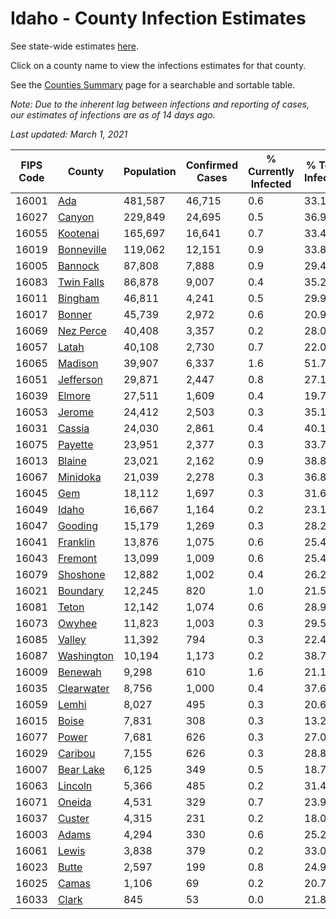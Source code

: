 # Idaho - County Infection Estimates

See state-wide estimates [here](/infections/us-id).

Click on a county name to view the infections estimates for that county.

See the [Counties Summary](/infections/summary-counties) page for a searchable and sortable table.

*Note: Due to the inherent lag between infections and reporting of cases, our estimates of infections are as of 14 days ago.*

*Last updated: March 1, 2021*

|   FIPS Code |                   County |   Population |   Confirmed Cases |   % Currently Infected |   % Total Infected |
|-------------|--------------------------|--------------|-------------------|------------------------|--------------------|
|       16001 |               [Ada](ada) |      481,587 |            46,715 |                    0.6 |               33.1 |
|       16027 |         [Canyon](canyon) |      229,849 |            24,695 |                    0.5 |               36.9 |
|       16055 |     [Kootenai](kootenai) |      165,697 |            16,641 |                    0.7 |               33.4 |
|       16019 | [Bonneville](bonneville) |      119,062 |            12,151 |                    0.9 |               33.8 |
|       16005 |       [Bannock](bannock) |       87,808 |             7,888 |                    0.9 |               29.4 |
|       16083 | [Twin Falls](twin-falls) |       86,878 |             9,007 |                    0.4 |               35.2 |
|       16011 |       [Bingham](bingham) |       46,811 |             4,241 |                    0.5 |               29.9 |
|       16017 |         [Bonner](bonner) |       45,739 |             2,972 |                    0.6 |               20.9 |
|       16069 |   [Nez Perce](nez-perce) |       40,408 |             3,357 |                    0.2 |               28.0 |
|       16057 |           [Latah](latah) |       40,108 |             2,730 |                    0.7 |               22.0 |
|       16065 |       [Madison](madison) |       39,907 |             6,337 |                    1.6 |               51.7 |
|       16051 |   [Jefferson](jefferson) |       29,871 |             2,447 |                    0.8 |               27.1 |
|       16039 |         [Elmore](elmore) |       27,511 |             1,609 |                    0.4 |               19.7 |
|       16053 |         [Jerome](jerome) |       24,412 |             2,503 |                    0.3 |               35.1 |
|       16031 |         [Cassia](cassia) |       24,030 |             2,861 |                    0.4 |               40.1 |
|       16075 |       [Payette](payette) |       23,951 |             2,377 |                    0.3 |               33.7 |
|       16013 |         [Blaine](blaine) |       23,021 |             2,162 |                    0.9 |               38.8 |
|       16067 |     [Minidoka](minidoka) |       21,039 |             2,278 |                    0.3 |               36.8 |
|       16045 |               [Gem](gem) |       18,112 |             1,697 |                    0.3 |               31.6 |
|       16049 |           [Idaho](idaho) |       16,667 |             1,164 |                    0.2 |               23.1 |
|       16047 |       [Gooding](gooding) |       15,179 |             1,269 |                    0.3 |               28.2 |
|       16041 |     [Franklin](franklin) |       13,876 |             1,075 |                    0.6 |               25.4 |
|       16043 |       [Fremont](fremont) |       13,099 |             1,009 |                    0.6 |               25.4 |
|       16079 |     [Shoshone](shoshone) |       12,882 |             1,002 |                    0.4 |               26.2 |
|       16021 |     [Boundary](boundary) |       12,245 |               820 |                    1.0 |               21.5 |
|       16081 |           [Teton](teton) |       12,142 |             1,074 |                    0.6 |               28.9 |
|       16073 |         [Owyhee](owyhee) |       11,823 |             1,003 |                    0.3 |               29.5 |
|       16085 |         [Valley](valley) |       11,392 |               794 |                    0.3 |               22.4 |
|       16087 | [Washington](washington) |       10,194 |             1,173 |                    0.2 |               38.7 |
|       16009 |       [Benewah](benewah) |        9,298 |               610 |                    1.6 |               21.1 |
|       16035 | [Clearwater](clearwater) |        8,756 |             1,000 |                    0.4 |               37.6 |
|       16059 |           [Lemhi](lemhi) |        8,027 |               495 |                    0.3 |               20.6 |
|       16015 |           [Boise](boise) |        7,831 |               308 |                    0.3 |               13.2 |
|       16077 |           [Power](power) |        7,681 |               626 |                    0.3 |               27.0 |
|       16029 |       [Caribou](caribou) |        7,155 |               626 |                    0.3 |               28.8 |
|       16007 |   [Bear Lake](bear-lake) |        6,125 |               349 |                    0.5 |               18.7 |
|       16063 |       [Lincoln](lincoln) |        5,366 |               485 |                    0.2 |               31.4 |
|       16071 |         [Oneida](oneida) |        4,531 |               329 |                    0.7 |               23.9 |
|       16037 |         [Custer](custer) |        4,315 |               231 |                    0.2 |               18.0 |
|       16003 |           [Adams](adams) |        4,294 |               330 |                    0.6 |               25.2 |
|       16061 |           [Lewis](lewis) |        3,838 |               379 |                    0.2 |               33.0 |
|       16023 |           [Butte](butte) |        2,597 |               199 |                    0.8 |               24.9 |
|       16025 |           [Camas](camas) |        1,106 |                69 |                    0.2 |               20.7 |
|       16033 |           [Clark](clark) |          845 |                53 |                    0.0 |               21.8 |